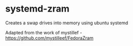 # systemd-zram
Creates a swap drives into memory using ubuntu systemd

Adapted from the work of mystillef - https://github.com/mystilleef/FedoraZram
